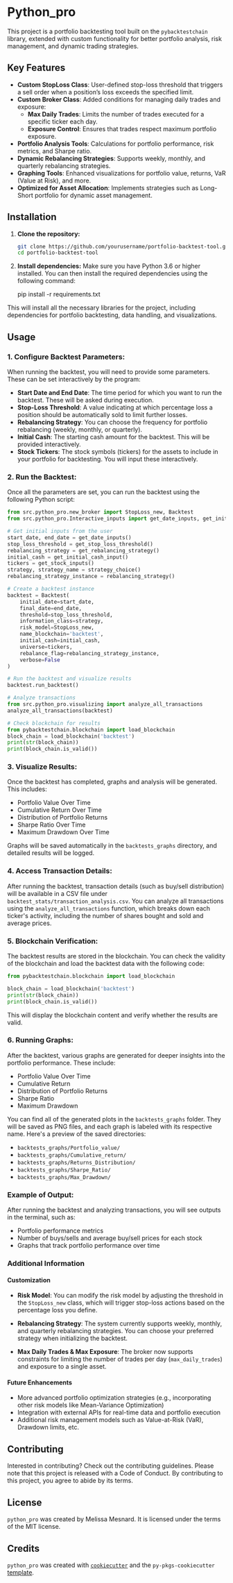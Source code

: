 # Python_pro

This project is a portfolio backtesting tool built on the `pybacktestchain` library, extended with custom functionality for better portfolio analysis, risk management, and dynamic trading strategies.

## Key Features

- **Custom StopLoss Class**: User-defined stop-loss threshold that triggers a sell order when a position’s loss exceeds the specified limit.
- **Custom Broker Class**: Added conditions for managing daily trades and exposure:
  - **Max Daily Trades**: Limits the number of trades executed for a specific ticker each day.
  - **Exposure Control**: Ensures that trades respect maximum portfolio exposure.
- **Portfolio Analysis Tools**: Calculations for portfolio performance, risk metrics, and Sharpe ratio.
- **Dynamic Rebalancing Strategies**: Supports weekly, monthly, and quarterly rebalancing strategies.
- **Graphing Tools**: Enhanced visualizations for portfolio value, returns, VaR (Value at Risk), and more.
- **Optimized for Asset Allocation**: Implements strategies such as Long-Short portfolio for dynamic asset management.

## Installation

1. **Clone the repository:**

   ```bash
   git clone https://github.com/yourusername/portfolio-backtest-tool.git
   cd portfolio-backtest-tool

2. **Install dependencies:**
Make sure you have Python 3.6 or higher installed. You can then install the required dependencies using the following command:

    pip install -r requirements.txt

This will install all the necessary libraries for the project, including dependencies for portfolio backtesting, data handling, and visualizations.

## Usage

### 1. Configure Backtest Parameters:
When running the backtest, you will need to provide some parameters. These can be set interactively by the program:

- **Start Date and End Date**: The time period for which you want to run the backtest. These will be asked during execution.
- **Stop-Loss Threshold**: A value indicating at which percentage loss a position should be automatically sold to limit further losses.
- **Rebalancing Strategy**: You can choose the frequency for portfolio rebalancing (weekly, monthly, or quarterly).
- **Initial Cash**: The starting cash amount for the backtest. This will be provided interactively.
- **Stock Tickers**: The stock symbols (tickers) for the assets to include in your portfolio for backtesting. You will input these interactively.

### 2. Run the Backtest:
Once all the parameters are set, you can run the backtest using the following Python script:

```python
from src.python_pro.new_broker import StopLoss_new, Backtest
from src.python_pro.Interactive_inputs import get_date_inputs, get_initial_cash_input, get_rebalancing_strategy, get_stop_loss_threshold, get_stock_inputs, strategy_choice

# Get initial inputs from the user
start_date, end_date = get_date_inputs()  
stop_loss_threshold = get_stop_loss_threshold()  
rebalancing_strategy = get_rebalancing_strategy()  
initial_cash = get_initial_cash_input() 
tickers = get_stock_inputs()  
strategy, strategy_name = strategy_choice()
rebalancing_strategy_instance = rebalancing_strategy()

# Create a backtest instance
backtest = Backtest(
    initial_date=start_date,         
    final_date=end_date,             
    threshold=stop_loss_threshold,   
    information_class=strategy,      
    risk_model=StopLoss_new,         
    name_blockchain='backtest',      
    initial_cash=initial_cash,      
    universe=tickers,               
    rebalance_flag=rebalancing_strategy_instance,  
    verbose=False                   
)

# Run the backtest and visualize results
backtest.run_backtest()

# Analyze transactions
from src.python_pro.visualizing import analyze_all_transactions
analyze_all_transactions(backtest)

# Check blockchain for results
from pybacktestchain.blockchain import load_blockchain
block_chain = load_blockchain('backtest')
print(str(block_chain)) 
print(block_chain.is_valid())
```

### 3. Visualize Results:
Once the backtest has completed, graphs and analysis will be generated. This includes:

- Portfolio Value Over Time
- Cumulative Return Over Time
- Distribution of Portfolio Returns
- Sharpe Ratio Over Time
- Maximum Drawdown Over Time

Graphs will be saved automatically in the `backtests_graphs` directory, and detailed results will be logged.

### 4. Access Transaction Details:
After running the backtest, transaction details (such as buy/sell distribution) will be available in a CSV file under `backtest_stats/transaction_analysis.csv`. You can analyze all transactions using the `analyze_all_transactions` function, which breaks down each ticker's activity, including the number of shares bought and sold and average prices.

### 5. Blockchain Verification:
The backtest results are stored in the blockchain. You can check the validity of the blockchain and load the backtest data with the following code:

```python
from pybacktestchain.blockchain import load_blockchain

block_chain = load_blockchain('backtest')
print(str(block_chain)) 
print(block_chain.is_valid())
```

This will display the blockchain content and verify whether the results are valid.

### 6. Running Graphs:
After the backtest, various graphs are generated for deeper insights into the portfolio performance. These include:

- Portfolio Value Over Time
- Cumulative Return
- Distribution of Portfolio Returns
- Sharpe Ratio
- Maximum Drawdown

You can find all of the generated plots in the `backtests_graphs` folder. They will be saved as PNG files, and each graph is labeled with its respective name. Here's a preview of the saved directories:

- `backtests_graphs/Portfolio_value/`
- `backtests_graphs/Cumulative_return/`
- `backtests_graphs/Returns_Distribution/`
- `backtests_graphs/Sharpe_Ratio/`
- `backtests_graphs/Max_Drawdown/`

### Example of Output:
After running the backtest and analyzing transactions, you will see outputs in the terminal, such as:

- Portfolio performance metrics
- Number of buys/sells and average buy/sell prices for each stock
- Graphs that track portfolio performance over time

### Additional Information

#### Customization

- **Risk Model**: You can modify the risk model by adjusting the threshold in the `StopLoss_new` class, which will trigger stop-loss actions based on the percentage loss you define.

- **Rebalancing Strategy**: The system currently supports weekly, monthly, and quarterly rebalancing strategies. You can choose your preferred strategy when initializing the backtest.

- **Max Daily Trades & Max Exposure**: The broker now supports constraints for limiting the number of trades per day (`max_daily_trades`) and exposure to a single asset.

#### Future Enhancements

- More advanced portfolio optimization strategies (e.g., incorporating other risk models like Mean-Variance Optimization)
- Integration with external APIs for real-time data and portfolio execution
- Additional risk management models such as Value-at-Risk (VaR), Drawdown limits, etc.

## Contributing

Interested in contributing? Check out the contributing guidelines. Please note that this project is released with a Code of Conduct. By contributing to this project, you agree to abide by its terms.

## License

`python_pro` was created by Melissa Mesnard. It is licensed under the terms of the MIT license.

## Credits

`python_pro` was created with [`cookiecutter`](https://cookiecutter.readthedocs.io/en/latest/) and the `py-pkgs-cookiecutter` [template](https://github.com/py-pkgs/py-pkgs-cookiecutter).
